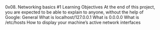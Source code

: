 0x08. Networking basics #1
Learning Objectives
At the end of this project, you are expected to be able to explain to anyone, without the help of Google:
General
What is localhost/127.0.0.1
What is 0.0.0.0
What is /etc/hosts
How to display your machine’s active network interfaces
